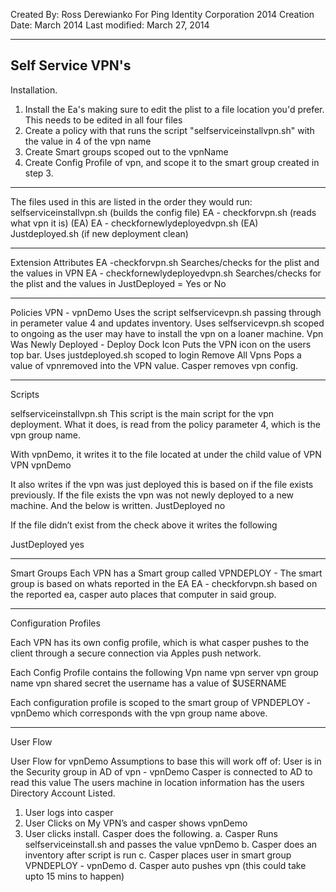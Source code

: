 
Created By: Ross Derewianko
For Ping Identity Corporation 2014
Creation Date: March 2014
Last modified: March 27, 2014


--------------------------------------------------------
Self Service VPN's
--------------------------------------------------------

Installation.

1. Install the Ea's making sure to edit the plist to a file location you'd prefer. This needs to be edited in all four files
2. Create a policy with that runs the script "selfserviceinstallvpn.sh" with the value in 4 of the vpn name
3. Create Smart groups scoped out to the vpnName
4. Create Config Profile of vpn, and scope it to the smart group created in step 3.

--------------------------------------------------------

The files used in this are listed in the order they would run: 
selfserviceinstallvpn.sh (builds the config file)
EA - checkforvpn.sh (reads what vpn it is) (EA)
EA - checkfornewlydeployedvpn.sh (EA)
Justdeployed.sh (if new deployment clean)


--------------------------------------------------------	

Extension Attributes
EA -checkforvpn.sh
Searches/checks for the plist and the values in VPN
EA - checkfornewlydeployedvpn.sh 
Searches/checks for the plist and the values in JustDeployed = Yes or No


--------------------------------------------------------	

Policies
VPN - vpnDemo
Uses the script selfservicevpn.sh passing through <vpn name> in perameter value 4 and updates inventory. 
Uses selfservicevpn.sh scoped to ongoing as the user may have to install the vpn on a loaner machine.
Vpn Was Newly Deployed - Deploy Dock Icon
Puts the VPN icon on the users top bar. Uses justdeployed.sh scoped to login
Remove All Vpns
Pops a value of vpnremoved into the VPN value. Casper removes vpn config.

--------------------------------------------------------	
Scripts

selfserviceinstallvpn.sh
This script is the main script for the vpn deployment. What it does, is read from the policy parameter 4, which is the vpn group name.

With vpnDemo, it writes it to the file located at <plist location>  under the child value of VPN
<key>VPN</key>
	<string>vpnDemo</string>

It also writes if the vpn was just deployed this is based on if the file exists previously. If the file exists the vpn was not newly deployed to a new machine. And the below is written.
<key>JustDeployed</key>
	<string>no</string> 


If the file didn’t exist from the check above it writes the following

<key>JustDeployed</key>
	<string>yes</string> 
	
--------------------------------------------------------	

Smart Groups
Each VPN has a Smart group called VPNDEPLOY - <vpn name> 
The smart group is based on whats reported in the EA EA - checkforvpn.sh based on the reported ea, casper auto places that computer in said group.

--------------------------------------------------------	
Configuration Profiles

Each VPN has its own config profile, which is what casper pushes to the client through a secure connection via Apples push network.

Each Config Profile contains the following
Vpn name
vpn server
vpn group name
vpn shared secret
the username has a value of $USERNAME 


Each configuration profile is scoped to the smart group of VPNDEPLOY - vpnDemo which corresponds with the vpn group name above.

--------------------------------------------------------	
User Flow

User Flow for vpnDemo
Assumptions to base this will work off of:
User is in the Security group in AD of vpn - vpnDemo
Casper is connected to AD to read this value
The users machine in location information has the users Directory Account Listed.



1. User logs into casper
2. User Clicks on My VPN’s and casper shows vpnDemo
3. User clicks install. Casper does the following.
	a. Casper Runs selfserviceinstall.sh and passes the value vpnDemo
	b. Casper does an inventory after script is run
	c. Casper places user in smart group VPNDEPLOY - vpnDemo
	d. Casper auto pushes vpn (this could take upto 15 mins to happen)

